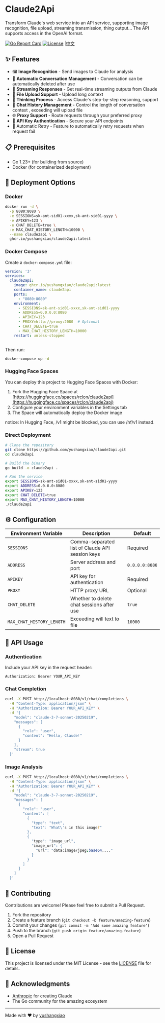 # Claude2Api
Transform Claude's web service into an API service, supporting image recognition, file upload, streaming transmission, thing output... 
The API supports access in the OpenAI format.

[![Go Report Card](https://goreportcard.com/badge/github.com/yushangxiao/claude2api)](https://goreportcard.com/report/github.com/yushangxiao/claude2api)
[![License](https://img.shields.io/github/license/yushangxiao/claude2api)](LICENSE)
|[中文](https://github.com/yushangxiao/claude2api/blob/main/docs/chinses.md)

## ✨ Features

- 🖼️ **Image Recognition** - Send images to Claude for analysis
- 📝 **Automatic Conversation Management** -  Conversation can be automatically deleted after use
- 🌊 **Streaming Responses** - Get real-time streaming outputs from Claude
- 📁 **File Upload Support** - Upload long context
- 🧠 **Thinking Process** - Access Claude's step-by-step reasoning, support <think>
- 🔄 **Chat History Management** - Control the length of conversation context , exceeding will upload file
- 🌐 **Proxy Support** - Route requests through your preferred proxy
- 🔐 **API Key Authentication** - Secure your API endpoints
- 🔁 Automatic Retry - Feature to automatically retry requests when request fail

## 📋 Prerequisites

- Go 1.23+ (for building from source)
- Docker (for containerized deployment)

## 🚀 Deployment Options

### Docker

```bash
docker run -d \
  -p 8080:8080 \
  -e SESSIONS=sk-ant-sid01-xxxx,sk-ant-sid01-yyyy \
  -e APIKEY=123 \
  -e CHAT_DELETE=true \
  -e MAX_CHAT_HISTORY_LENGTH=10000 \
  --name claude2api \
  ghcr.io/yushangxiao/claude2api:latest
```

### Docker Compose

Create a `docker-compose.yml` file:

```yaml
version: '3'
services:
  claude2api:
    image: ghcr.io/yushangxiao/claude2api:latest
    container_name: claude2api
    ports:
      - "8080:8080"
    environment:
      - SESSIONS=sk-ant-sid01-xxxx,sk-ant-sid01-yyyy
      - ADDRESS=0.0.0.0:8080
      - APIKEY=123
      - PROXY=http://proxy:2080  # Optional
      - CHAT_DELETE=true
      - MAX_CHAT_HISTORY_LENGTH=10000
    restart: unless-stopped
    
```

Then run:

```bash
docker-compose up -d
```

### Hugging Face Spaces

You can deploy this project to Hugging Face Spaces with Docker:

1. Fork the Hugging Face Space at [https://huggingface.co/spaces/rclon/claude2api](https://huggingface.co/spaces/rclon/claude2api)
2. Configure your environment variables in the Settings tab
3. The Space will automatically  deploy the Docker image

notice: In Hugging Face, /v1 might be blocked, you can use /hf/v1 instead.
### Direct Deployment

```bash
# Clone the repository
git clone https://github.com/yushangxiao/claude2api.git
cd claude2api

# Build the binary
go build -o claude2api .

# Run the service
export SESSIONS=sk-ant-sid01-xxxx,sk-ant-sid01-yyyy
export ADDRESS=0.0.0.0:8080
export APIKEY=123
export CHAT_DELETE=true
export MAX_CHAT_HISTORY_LENGTH=10000
./claude2api
```

## ⚙️ Configuration

| Environment Variable | Description | Default |
|----------------------|-------------|---------|
| `SESSIONS` | Comma-separated list of Claude API session keys | Required |
| `ADDRESS` | Server address and port | `0.0.0.0:8080` |
| `APIKEY` | API key for authentication | Required |
| `PROXY` | HTTP proxy URL | Optional |
| `CHAT_DELETE` | Whether to delete chat sessions after use | `true` |
| `MAX_CHAT_HISTORY_LENGTH` | Exceeding will text to file | `10000` |

## 📝 API Usage

### Authentication

Include your API key in the request header:

```
Authorization: Bearer YOUR_API_KEY
```

### Chat Completion

```bash
curl -X POST http://localhost:8080/v1/chat/completions \
  -H "Content-Type: application/json" \
  -H "Authorization: Bearer YOUR_API_KEY" \
  -d '{
    "model": "claude-3-7-sonnet-20250219",
    "messages": [
      {
        "role": "user",
        "content": "Hello, Claude!"
      }
    ],
    "stream": true
  }'
```

### Image Analysis

```bash
curl -X POST http://localhost:8080/v1/chat/completions \
  -H "Content-Type: application/json" \
  -H "Authorization: Bearer YOUR_API_KEY" \
  -d '{
    "model": "claude-3-7-sonnet-20250219",
    "messages": [
      {
        "role": "user",
        "content": [
          {
            "type": "text",
            "text": "What\'s in this image?"
          },
          {
            "type": "image_url",
            "image_url": {
              "url": "data:image/jpeg;base64,..."
            }
          }
        ]
      }
    ]
  }'
```


## 🤝 Contributing

Contributions are welcome! Please feel free to submit a Pull Request.

1. Fork the repository
2. Create a feature branch (`git checkout -b feature/amazing-feature`)
3. Commit your changes (`git commit -m 'Add some amazing feature'`)
4. Push to the branch (`git push origin feature/amazing-feature`)
5. Open a Pull Request

## 📄 License

This project is licensed under the MIT License - see the [LICENSE](LICENSE) file for details.

## 🙏 Acknowledgments

- [Anthropic](https://www.anthropic.com/) for creating Claude
- The Go community for the amazing ecosystem

---

Made with ❤️ by [yushangxiao](https://github.com/yushangxiao)
